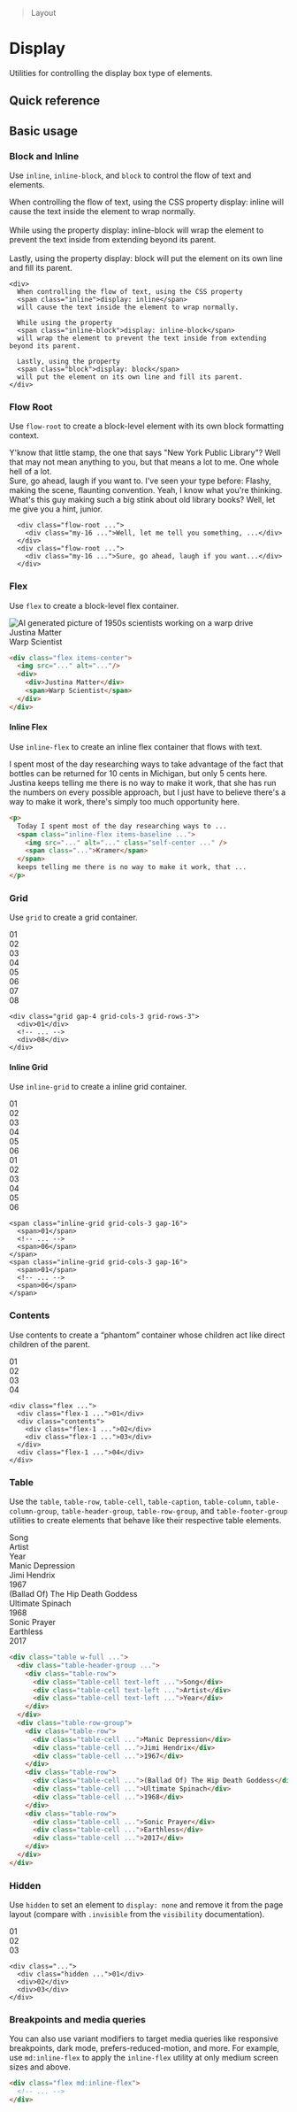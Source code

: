 > Layout

# Display

Utilities for controlling the display box type of elements.

## Quick reference

<qr-table />

## Basic usage

### Block and Inline
Use `inline`, `inline-block`, and `block` to control the flow of text and elements.

<example-container>
  <div class="ex-inner-box">
    When controlling the flow of text, using the CSS property
    <span class="inline pd-bg-sky-100 font-bold pd-text-sm pd-text-slate-900 pd-font-mono rounded">display: inline</span>
    will cause the text inside the element to wrap normally.
    <br><br>
    While using the property
    <span class="inline-block pd-bg-sky-100 font-bold pd-text-sm pd-text-slate-900 pd-font-mono rounded">display: inline-block</span>
    will wrap the element to prevent the text inside from extending beyond its parent.
    <br><br>
    Lastly, using the property
    <span class="block pd-bg-sky-100 font-bold pd-text-sm pd-text-slate-900 pd-font-mono rounded">display: block</span>
    will put the element on its own line and fill its parent.
  </div>
</example-container>

```html{3,7,11}
<div>
  When controlling the flow of text, using the CSS property
  <span class="inline">display: inline</span>
  will cause the text inside the element to wrap normally.

  While using the property
  <span class="inline-block">display: inline-block</span>
  will wrap the element to prevent the text inside from extending beyond its parent.

  Lastly, using the property
  <span class="block">display: block</span>
  will put the element on its own line and fill its parent.
</div>
```

### Flow Root
Use `flow-root` to create a block-level element with its own block formatting context.

<example-container>
  <div class="ex-inner-box">
    <div class="flow-root ex-bg--striped mb-4">
      <div class="my-16 s-bg">
        Y'know that little stamp, the one that says "New York Public Library"?
        Well that may not mean anything to you, but that means a lot to me. One whole hell of a lot.
      </div>
    </div>
    <div class="flow-root ex-bg--striped">
      <div class="my-16 s-bg">
        Sure, go ahead, laugh if you want to.
        I've seen your type before: Flashy, making the scene, flaunting convention.
        Yeah, I know what you're thinking. What's this guy making such a big stink about old library books?
        Well, let me give you a hint, junior.
      </div>
    </div>
  </div>
</example-container>

```html{1,4}
  <div class="flow-root ...">
    <div class="my-16 ...">Well, let me tell you something, ...</div>
  </div>
  <div class="flow-root ...">
    <div class="my-16 ...">Sure, go ahead, laugh if you want...</div>
  </div>
```

### Flex
Use `flex` to create a block-level flex container.

<example-container>
  <div class="ex-inner-box">
   <div class="flex items-center">
      <img src="/classes/matter.jpg" class="h-64 mr-16 rounded-full" alt="AI generated picture of 1950s scientists working on a warp drive" />
      <div>
        <div class="font-bold">Justina Matter</div>
        <span>Warp Scientist</span>
      </div>
    </div>
  </div>
</example-container>

```html
<div class="flex items-center">
  <img src="..." alt="..."/>
  <div>
    <div>Justina Matter</div>
    <span>Warp Scientist</span>
  </div>
</div>
```

#### Inline Flex
Use `inline-flex` to create an inline flex container that flows with text.

<example-container>
  <div class="ex-inner-box">
    <p>I spent most of the day researching ways to take advantage of the fact that bottles can be returned for 10 cents in Michigan, but only 5 cents here.
      <span class="inline-flex items-baseline">
        <img src="/classes/matter.jpg" alt="" class="self-center w-24 h-24 rounded-full mx-4" />
        <span class="font-bold">Justina</span>
      </span>
      keeps telling me there is no way to make it work, that she has run the numbers on every possible approach, but I just have to believe there's a way to make it work, there's simply too much opportunity here.
    </p>
  </div>
</example-container>

```html
<p>
  Today I spent most of the day researching ways to ...
  <span class="inline-flex items-baseline ...">
    <img src="..." alt="..." class="self-center ..." />
    <span class="...">Kramer</span>
  </span>
  keeps telling me there is no way to make it work, that ...
</p>
```

### Grid
Use `grid` to create a grid container.

<example-container>
  <div class="grid grid-cols-4 gap-16 ex-bg--striped ex-bg--cyan">
    <div class="pd-bg-cyan-500 ex-box">01</div>
    <div class="pd-bg-cyan-500 ex-box">02</div>
    <div class="pd-bg-cyan-500 ex-box">03</div>
    <div class="pd-bg-cyan-500 ex-box">04</div>
    <div class="pd-bg-cyan-500 ex-box">05</div>
    <div class="pd-bg-cyan-500 ex-box">06</div>
    <div class="pd-bg-cyan-500 ex-box">07</div>
    <div class="pd-bg-cyan-500 ex-box">08</div>
  </div>
</example-container>

```html{1}
<div class="grid gap-4 grid-cols-3 grid-rows-3">
  <div>01</div>
  <!-- ... -->
  <div>08</div>
</div>
```

#### Inline Grid
Use `inline-grid` to create a inline grid container.

<example-container>
  <div class="inline-grid grid-cols-3 gap-16 mr-16 ex-bg--striped ex-bg--pink">
    <div class="pd-bg-pink-500 ex-box">01</div>
    <div class="pd-bg-pink-500 ex-box">02</div>
    <div class="pd-bg-pink-500 ex-box">03</div>
    <div class="pd-bg-pink-500 ex-box">04</div>
    <div class="pd-bg-pink-500 ex-box">05</div>
    <div class="pd-bg-pink-500 ex-box">06</div>
  </div>
  <div class="inline-grid grid-cols-3 gap-16 ex-bg--striped ex-bg--pink">
    <div class="pd-bg-pink-500 ex-box">01</div>
    <div class="pd-bg-pink-500 ex-box">02</div>
    <div class="pd-bg-pink-500 ex-box">03</div>
    <div class="pd-bg-pink-500 ex-box">04</div>
    <div class="pd-bg-pink-500 ex-box">05</div>
    <div class="pd-bg-pink-500 ex-box">06</div>
  </div>
</example-container>

```html{1,6}
<span class="inline-grid grid-cols-3 gap-16">
  <span>01</span>
  <!-- ... -->
  <span>06</span>
</span>
<span class="inline-grid grid-cols-3 gap-16">
  <span>01</span>
  <!-- ... -->
  <span>06</span>
</span>
```

### Contents
Use contents to create a “phantom” container whose children act like direct children of the parent.

<example-container>
  <div class="ex-bg--striped ex-bg--violet">
    <div class="flex gap-16">
      <div class="pd-bg-violet-500 flex-1 ex-box">01</div>
      <div class="contents">
        <div class="pd-bg-violet-500 flex-1 ex-box">02</div>
        <div class="pd-bg-violet-500 flex-1 ex-box">03</div>
      </div>
      <div class="pd-bg-violet-500 flex-1 ex-box">04</div>
    </div>
  </div>
</example-container>

```html{3}
<div class="flex ...">
  <div class="flex-1 ...">01</div>
  <div class="contents">
    <div class="flex-1 ...">02</div>
    <div class="flex-1 ...">03</div>
  </div>
  <div class="flex-1 ...">04</div>
</div>
```

### Table
Use the `table`, `table-row`, `table-cell`, `table-caption`, `table-column`, `table-column-group`, `table-header-group`, `table-row-group`, and `table-footer-group` utilities to create elements that behave like their respective table elements.

<example-container>
  <div class="table w-full">
    <div class="table-header-group font-bold">
      <div class="table-row">
        <div class="table-cell text-left">Song</div>
        <div class="table-cell text-left">Artist</div>
        <div class="table-cell text-left">Year</div>
      </div>
    </div>
    <div class="table-row-group">
      <div class="table-row">
        <div class="table-cell">Manic Depression</div>
        <div class="table-cell">Jimi Hendrix</div>
        <div class="table-cell">1967</div>
      </div>
      <div class="table-row">
        <div class="table-cell">(Ballad Of) The Hip Death Goddess</div>
        <div class="table-cell">Ultimate Spinach</div>
        <div class="table-cell">1968</div>
      </div>
      <div class="table-row">
        <div class="table-cell">Sonic Prayer</div>
        <div class="table-cell">Earthless</div>
        <div class="table-cell">2017</div>
      </div>
    </div>
  </div>
</example-container>

```html
<div class="table w-full ...">
  <div class="table-header-group ...">
    <div class="table-row">
      <div class="table-cell text-left ...">Song</div>
      <div class="table-cell text-left ...">Artist</div>
      <div class="table-cell text-left ...">Year</div>
    </div>
  </div>
  <div class="table-row-group">
    <div class="table-row">
      <div class="table-cell ...">Manic Depression</div>
      <div class="table-cell ...">Jimi Hendrix</div>
      <div class="table-cell ...">1967</div>
    </div>
    <div class="table-row">
      <div class="table-cell ...">(Ballad Of) The Hip Death Goddess</div>
      <div class="table-cell ...">Ultimate Spinach</div>
      <div class="table-cell ...">1968</div>
    </div>
    <div class="table-row">
      <div class="table-cell ...">Sonic Prayer</div>
      <div class="table-cell ...">Earthless</div>
      <div class="table-cell ...">2017</div>
    </div>
  </div>
</div>
```

### Hidden
Use `hidden` to set an element to `display: none` and remove it from the page layout (compare with `.invisible` from the `visibility` documentation).

<example-container>
  <div class="grid grid-cols-3 gap-16 ex-bg--striped ex-bg--purple">
    <div class="hidden pd-bg-purple-500 ex-box">01</div>
    <div class="pd-bg-purple-500 ex-box">02</div>
    <div class="pd-bg-purple-500 ex-box">03</div>
  </div>
</example-container>

```html{2}
<div class="...">
  <div class="hidden ...">01</div>
  <div>02</div>
  <div>03</div>
</div>
```

### Breakpoints and media queries
You can also use variant modifiers to target media queries like responsive breakpoints, dark mode, prefers-reduced-motion, and more. For example, use `md:inline-flex` to apply the `inline-flex` utility at only medium screen sizes and above.

```html
<div class="flex md:inline-flex">
  <!-- ... -->
</div>
```

